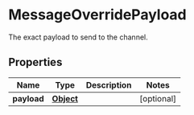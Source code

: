 

# MessageOverridePayload

The exact payload to send to the channel.
## Properties

Name | Type | Description | Notes
------------ | ------------- | ------------- | -------------
**payload** | [**Object**](.md) |  |  [optional]



